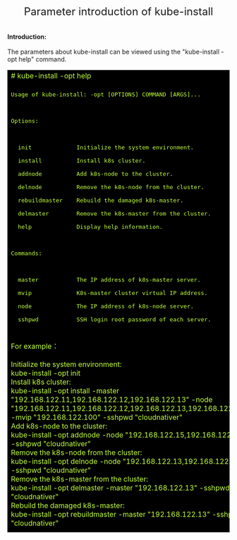 <center><font size=5>Parameter introduction of kube-install</font></center><br>
<br>
<b>Introduction:</b><br>
<br>
The parameters about kube-install can be viewed using the "kube-install -opt help" command. <br>
<table width=100%>
<tr><td bgcolor=#000000><font color=#C0FF3E># kube-install -opt help</font></td></tr>
<tr><td bgcolor=#000000></td></tr>
<tr><td bgcolor=#000000><font color=#C0FF3E>
<pre>
Usage of kube-install: -opt [OPTIONS] COMMAND [ARGS]...<br>
<br>
Options: <br>
<br>
  init             Initialize the system environment.<br>
  install          Install k8s cluster.<br>
  addnode          Add k8s-node to the cluster.<br>
  delnode          Remove the k8s-node from the cluster.<br>
  rebuildmaster    Rebuild the damaged k8s-master.<br>
  delmaster        Remove the k8s-master from the cluster.<br>
  help             Display help information.<br>
<br>
Commands:<br>
<br>
  master           The IP address of k8s-master server.<br>
  mvip             K8s-master cluster virtual IP address.<br>
  node             The IP address of k8s-node server.<br>
  sshpwd           SSH login root password of each server.<br>
</font></td></tr>
<tr><td bgcolor=#000000></td></tr>
<tr><td bgcolor=#000000><font color=#C0FF3E>
For example：<br>
<br>
  Initialize the system environment:<br>
    kube-install -opt init<br>
  Install k8s cluster:<br>
    kube-install -opt install -master "192.168.122.11,192.168.122.12,192.168.122.13" -node "192.168.122.11,192.168.122.12,192.168.122.13,192.168.122.14" -mvip "192.168.122.100" -sshpwd "cloudnativer"<br>
  Add k8s-node to the cluster:<br>
    kube-install -opt addnode -node "192.168.122.15,192.168.122.16" -sshpwd "cloudnativer"<br>
  Remove the k8s-node from the cluster:<br>
    kube-install -opt delnode -node "192.168.122.13,192.168.122.15" -sshpwd "cloudnativer"<br>
  Remove the k8s-master from the cluster:<br>
    kube-install -opt delmaster -master "192.168.122.13" -sshpwd "cloudnativer"<br>
  Rebuild the damaged k8s-master:<br>
    kube-install -opt rebuildmaster -master "192.168.122.13" -sshpwd "cloudnativer"<br>
  </pre>
</font></td></tr>
<tr><td bgcolor=#000000></td></tr>
</table>
<br>
<br>
<br>


